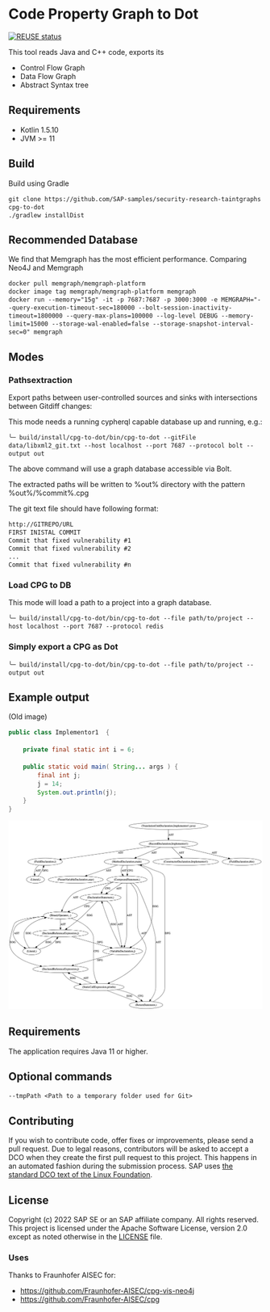 # Code Property Graph to Dot

[![REUSE status](https://api.reuse.software/badge/github.com/SAP-samples/security-research-taintgraphs)](https://api.reuse.software/info/github.com/SAP-samples/security-research-taintgraphs)


This tool reads Java and C++ code, exports its
- Control Flow Graph
- Data Flow Graph
- Abstract Syntax tree

## Requirements

- Kotlin 1.5.10
- JVM >= 11

## Build

Build using Gradle

```
git clone https://github.com/SAP-samples/security-research-taintgraphs cpg-to-dot
./gradlew installDist
```

## Recommended Database

We find that Memgraph has the most efficient performance. Comparing Neo4J and Memgraph
```
docker pull memgraph/memgraph-platform
docker image tag memgraph/memgraph-platform memgraph
docker run --memory="15g" -it -p 7687:7687 -p 3000:3000 -e MEMGRAPH="--query-execution-timeout-sec=180000 --bolt-session-inactivity-timeout=1800000 --query-max-plans=100000 --log-level DEBUG --memory-limit=15000 --storage-wal-enabled=false --storage-snapshot-interval-sec=0" memgraph
```

## Modes

### Pathsextraction
Export paths between user-controlled sources and sinks with intersections between Gitdiff changes:

This mode needs a running cypherql capable database up and running, e.g.:
```
╰─ build/install/cpg-to-dot/bin/cpg-to-dot --gitFile data/libxml2_git.txt --host localhost --port 7687 --protocol bolt --output out
```
The above command will use a graph database accessible via Bolt. 

The extracted paths will be written to %out% directory with the pattern %out%/%commit%.cpg

The git text file should have following format:
```
http://GITREPO/URL
FIRST INISTAL COMMIT
Commit that fixed vulnerability #1
Commit that fixed vulnerability #2
...
Commit that fixed vulnerability #n
```

### Load CPG to DB
This mode will load a path to a project into a graph database.
```
╰─ build/install/cpg-to-dot/bin/cpg-to-dot --file path/to/project --host localhost --port 7687 --protocol redis
```

### Simply export a CPG as Dot
```
╰─ build/install/cpg-to-dot/bin/cpg-to-dot --file path/to/project --output out
```

## Example output
(Old image)
```Java
public class Implementor1  {

    private final static int i = 6;

    public static void main( String... args ) {
        final int j;
        j = 14;
        System.out.println(j);
    }
}
```

![visualized dot](example.png "visualized dot example")


## Requirements

The application requires Java 11 or higher.

## Optional commands

```
--tmpPath <Path to a temporary folder used for Git>
```

## Contributing
If you wish to contribute code, offer fixes or improvements, please send a pull request. Due to legal reasons, contributors will be asked to accept a DCO when they create the first pull request to this project. This happens in an automated fashion during the submission process. SAP uses [the standard DCO text of the Linux Foundation](https://developercertificate.org/).

## License
Copyright (c) 2022 SAP SE or an SAP affiliate company. All rights reserved. This project is licensed under the Apache Software License, version 2.0 except as noted otherwise in the [LICENSE](LICENSES/Apache-2.0.txt) file.

### Uses

Thanks to Fraunhofer AISEC for:
- https://github.com/Fraunhofer-AISEC/cpg-vis-neo4j
- https://github.com/Fraunhofer-AISEC/cpg
